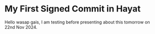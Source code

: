 # My First Signed Commit in Hayat
Hello wasap gais, I am testing before presenting about this tomorrow on 22nd Nov 2024.
